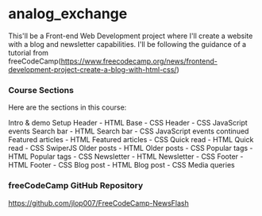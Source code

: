# analog_exchange
This'll be a Front-end Web Development project where I'll create a website with a blog and newsletter capabilities. I'll be following the guidance of a tutorial from freeCodeCamp(https://www.freecodecamp.org/news/frontend-development-project-create-a-blog-with-html-css/)

### Course Sections

Here are the sections in this course:

Intro & demo
Setup
Header - HTML
Base - CSS
Header - CSS
JavaScript events
Search bar - HTML
Search bar - CSS
JavaScript events continued
Featured articles - HTML
Featured articles - CSS
Quick read - HTML
Quick read - CSS
SwiperJS
Older posts - HTML
Older posts - CSS
Popular tags - HTML
Popular tags - CSS
Newsletter - HTML
Newsletter - CSS
Footer - HTML
Footer - CSS
Blog post - HTML
Blog post - CSS
Media queries

### freeCodeCamp GitHub Repository
https://github.com/jlop007/FreeCodeCamp-NewsFlash
